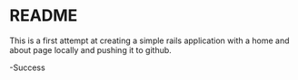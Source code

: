 # README

This is a first attempt at creating a simple rails application with a home and about page locally and pushing it to github.

-Success
